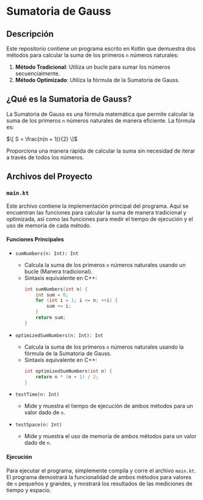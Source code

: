 # Sumatoria de Gauss

## Descripción

Este repositorio contiene un programa escrito en Kotlin que demuestra dos métodos para calcular la suma de los primeros `n` números naturales:
1. **Método Tradicional**: Utiliza un bucle para sumar los números secuencialmente.
2. **Método Optimizado**: Utiliza la fórmula de la Sumatoria de Gauss.

## ¿Qué es la Sumatoria de Gauss?

La Sumatoria de Gauss es una fórmula matemática que permite calcular la suma de los primeros `n` números naturales de manera eficiente. La fórmula es:

$\[ S = \frac{n(n + 1)}{2} \]$

Proporciona una manera rápida de calcular la suma sin necesidad de iterar a través de todos los números.

## Archivos del Proyecto

### `main.kt`

Este archivo contiene la implementación principal del programa. Aquí se encuentran las funciones para calcular la suma de manera tradicional y optimizada, así como las funciones para medir el tiempo de ejecución y el uso de memoria de cada método.

#### Funciones Principales

- `sumNumbers(n: Int): Int`
    - Calcula la suma de los primeros `n` números naturales usando un bucle (Manera tradicional).
    - Sintaxis equivalente en C++:
      ```cpp
      int sumNumbers(int n) {
          int sum = 0;
          for (int i = 1; i <= n; ++i) {
              sum += i;
          }
          return sum;
      }
      ```
- `optimizedSumNumbers(n: Int): Int`
    - Calcula la suma de los primeros `n` números naturales usando la fórmula de la Sumatoria de Gauss.
    - Sintaxis equivalente en C++:
      ```cpp
      int optimizedSumNumbers(int n) {
          return n * (n + 1) / 2;
      }
      ```

- `testTime(n: Int)`
    - Mide y muestra el tiempo de ejecución de ambos métodos para un valor dado de `n`.

- `testSpace(n: Int)`
    - Mide y muestra el uso de memoria de ambos métodos para un valor dado de `n`.

#### Ejecución

Para ejecutar el programa, simplemente compila y corre el archivo `main.kt`. El programa demostrará la funcionalidad de ambos métodos para valores de `n` pequeños y grandes, y mostrará los resultados de las mediciones de tiempo y espacio.

